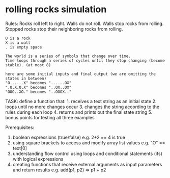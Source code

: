 # rolling rocks simulation
Rules:
    Rocks roll left to right.
    Walls do not roll.
    Walls stop rocks from rolling.
    Stopped rocks stop their neighboring rocks from rolling.
    
    O is a rock
    X is a wall
    . is empty space

    The world is a series of symbols that change over time.
    Time loops through a series of cycles until they stop changing (become stable). (at most 8)

    here are some initial inputs and final output (we are omitting the states in between)
    "O......X" becomes "......OX"
    ".O.X.O.X" becomes "..OX..OX"
    "OOO..XO." becomes "..OOOX.."
    
TASK:
  define a function that:
    1. receives a text string as an initial state
    2. loops until no more changes occur
    3. changes the string according to the rules during each loop
    4. returns and prints out the final state string
    5. bonus points for testing all three examples

Prerequisites:
  1. boolean expressions (true/false) e.g. 2+2 == 4 is true
  2. using square brackets to access and modify array list values e.g. "O" == text[0]
  3. understanding flow control using loops and conditional statements (ifs) with logical expressions
  4. creating functions that receive external arguments as input parameters and return results e.g. add(p1, p2) => p1 + p2
